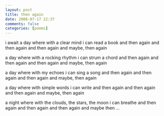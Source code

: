 ```yaml
---
layout: post
title: then again
date: 2008-07-17 22:37
comments: false
categories: [poems]
---
```


i await a day
where with a clear mind
i can read a book
and then again
and then again
and then again
and maybe, then again

a day
where with a rocking rhythm
i can strum a chord
and then again
and then again
and then again
and maybe, then again

a day
where with my echoes
i can sing a song
and then again
and then again
and then again
and maybe, then again

a day
where with simple words
i can write
and then again
and then again
and then again
and maybe, then again

a night
where with the clouds, the stars, the moon
i can breathe
and then again
and then again
and then again
and maybe then ...
